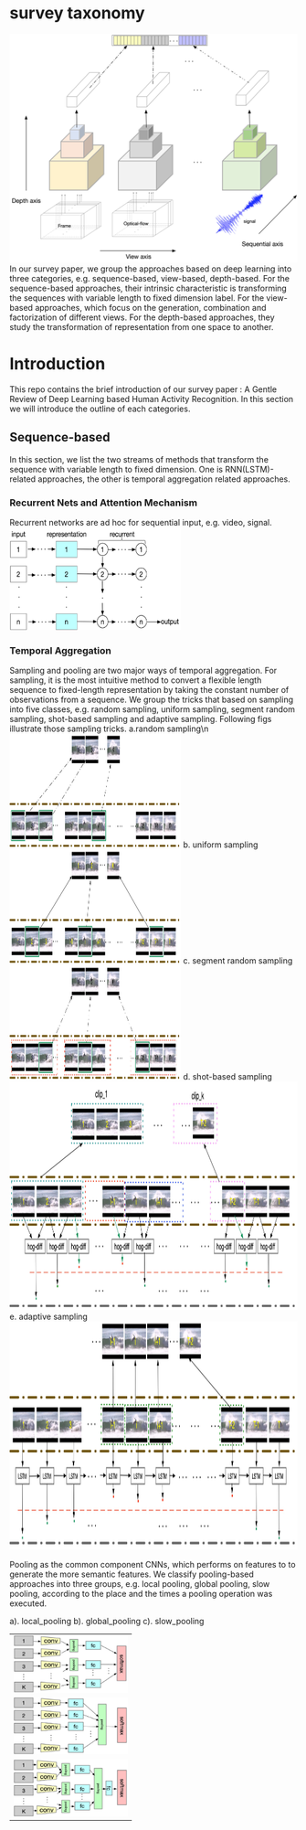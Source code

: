 # survey taxonomy
<img src="https://github.com/Ontheway361/Human-Activity-Recognition/blob/master/assets/taxonomy.jpg" width="600" height="400" alt="首页"/>
In our survey paper, we group the approaches based on deep learning into three categories, e.g. sequence-based, view-based, depth-based. For the sequence-based approaches, their intrinsic characteristic is transforming the sequences with variable length to fixed dimension label. For the view-based approaches, which focus on the generation, combination and factorization of different views. For the depth-based approaches, they study the transformation of representation from one space to another.

# Introduction
This repo contains the brief introduction of our survey paper : A Gentle Review of Deep Learning based Human Activity Recognition. In this section we will introduce the outline of each categories.

## Sequence-based
In this section, we list the two streams of methods that transform the sequence with variable length to fixed dimension. One is RNN(LSTM)-related approaches, the other is temporal aggregation related approaches.

### Recurrent Nets and Attention Mechanism
Recurrent networks are ad hoc for sequential input, e.g. video, signal.
<img src="assets/sequential/fig7-rnn.jpg" width="300" height="180" alt="首页"/>

### Temporal Aggregation
Sampling and pooling are two major ways of temporal aggregation.
For sampling, it is the most intuitive method to convert a flexible length sequence to fixed-length representation by taking the constant number of observations from a sequence. We group the tricks that based on sampling into five classes, e.g. random sampling, uniform sampling, segment random sampling, shot-based sampling and adaptive sampling. Following figs illustrate those sampling tricks.
a.random sampling\n
<img src="assets/sequential/fig8a-random.jpg" width="300" height="200" alt="首页"/>
b. uniform sampling
<img src="assets/sequential/fig8b-uniform.jpg" width="300" height="200" alt="首页"/>
c. segment random sampling
<img src="assets/sequential/fig8c-segment.jpg" width="300" height="200" alt="首页"/>
d. shot-based sampling
<img src="assets/sequential/fig8e-shot_based.jpg" width="600" height="400" alt="首页"/>
e. adaptive sampling
<img src="assets/sequential/fig8d-adaptive.jpg" width="600" height="400" alt="首页"/>

Pooling as the common component CNNs, which performs on features to to generate the more semantic features. We classify pooling-based approaches into three groups, e.g. local pooling, global pooling, slow pooling, according to the place and the times a pooling operation was executed.
<table style="border:0px">
   <tr>
       a). local_pooling
       <td><img src="assets/sequential/fig10a-local_pooling.jpg" width="200" height="100" frame=void rules=none></td>
   <tr>
       b). global_pooling
       <td><img src="assets/sequential/fig10b-global_pooling.jpg" width="200" height="100" frame=void rules=none></td>
   <tr>
       c). slow_pooling
       <td><img src="assets/sequential/fig10c-slow_pooling.jpg" width="200" height="100" frame=void rules=none></td>
</table>
